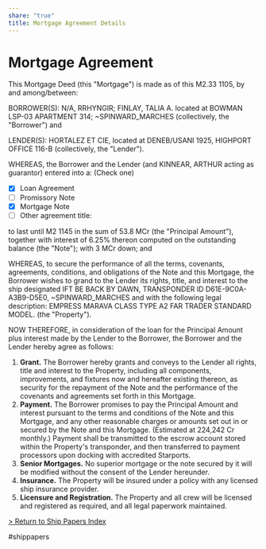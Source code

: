 ```yaml
---
share: "true"
title: Mortgage Agreement Details
---
```

# Mortgage Agreement  
This Mortgage Deed (this "Mortgage") is made as of this M2.33 1105, by and among/between:  
  
BORROWER(S): N/A, RRHYNGIR; FINLAY, TALIA A. located at BOWMAN LSP-03 APARTMENT 314; ~SPINWARD_MARCHES (collectively, the "Borrower") and  
  
LENDER(S):  HORTALEZ ET CIE, located at DENEB/USANI 1925, HIGHPORT OFFICE 116-B (collectively, the "Lender").  
  
  
WHEREAS, the Borrower and the Lender (and KINNEAR, ARTHUR acting as guarantor) entered into a: (Check one)  
  
- [x] Loan Agreement  
- [ ] Promissory Note  
- [x] Mortgage Note  
- [ ] Other agreement title:  
  
to last until M2 1145 in the sum of 53.8 MCr (the "Principal Amount"), together with interest of 6.25% thereon computed on the outstanding balance (the "Note"); with 3 MCr down; and  
  
WHEREAS, to secure the performance of all the terms, covenants, agreements, conditions, and obligations of the Note and this Mortgage, the Borrower wishes to grand to the Lender its rights, title, and interest to the ship designated IFT BE BACK BY DAWN, TRANSPONDER ID D61E-9C0A-A3B9-D5E0, ~SPINWARD_MARCHES and with the following legal description: EMPRESS MARAVA CLASS TYPE A2 FAR TRADER STANDARD MODEL. (the "Property").  
  
NOW THEREFORE, in consideration of the loan for the Principal Amount plus interest made by the Lender to the Borrower, the Borrower and the Lender hereby agree as follows:  
  
1. **Grant.** The Borrower hereby grants and conveys to the Lender all rights, title and interest to the Property, including all components, improvements, and fixtures now and hereafter existing thereon, as security for the repayment of the Note and the performance of the covenants and agreements set forth in this Mortgage.  
2. **Payment.** The Borrower promises to pay the Principal Amount and interest pursuant to the terms and conditions of the Note and this Mortgage, and any other reasonable charges or amounts set out in or secured by the Note and this Mortgage. (Estimated at 224,242 Cr monthly.) Payment shall be transmitted to the escrow account stored within the Property's transponder, and then transferred to payment processors upon docking with accredited Starports.  
3. **Senior Mortgages.** No superior mortgage or the note secured by it will be modified without the consent of the Lender hereunder.  
4. **Insurance.** The Property will be insured under a policy with any licensed ship insurance provider.  
5. **Licensure and Registration.** The Property and all crew will be licensed and registered as required, and all legal paperwork maintained.  
  
[> Return to Ship Papers Index](./index.md)  
  
#shippapers